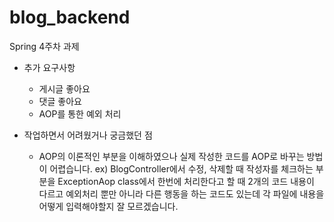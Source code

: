 # blog_backend

Spring 4주차 과제 

- 추가 요구사항
  - 게시글 좋아요
  - 댓글 좋아요
  - AOP를 통한 예외 처리
 
- 작업하면서 어려웠거나 궁금했던 점
  - AOP의 이론적인 부분을 이해하였으나 실제 작성한 코드를 AOP로 바꾸는 방법이 어렵습니다.
    ex) BlogController에서 수정, 삭제할 때 작성자를 체크하는 부분을 ExceptionAop class에서 한번에 처리한다고 할 때
    2개의 코드 내용이 다르고 예외처리 뿐만 아니라 다른 행동을 하는 코드도 있는데 각 파일에 내용을 어떻게 입력해야할지 잘 모르겠습니다.
 
     
